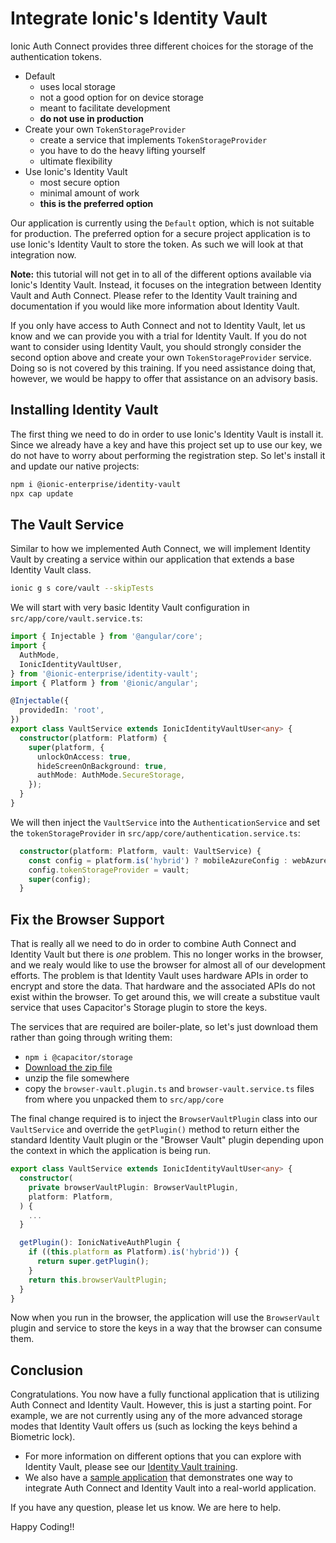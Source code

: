 # Integrate Ionic's Identity Vault

Ionic Auth Connect provides three different choices for the storage of the authentication tokens.

- Default
  - uses local storage
  - not a good option for on device storage
  - meant to facilitate development
  - **do not use in production**
- Create your own `TokenStorageProvider`
  - create a service that implements `TokenStorageProvider`
  - you have to do the heavy lifting yourself
  - ultimate flexibility
- Use Ionic's Identity Vault
  - most secure option
  - minimal amount of work
  - **this is the preferred option**

Our application is currently using the `Default` option, which is not suitable for production. The preferred option for a secure project application is to use Ionic's Identity Vault to store the token. As such we will look at that integration now.

**Note:** this tutorial will not get in to all of the different options available via Ionic's Identity Vault. Instead, it focuses on the integration between Identity Vault and Auth Connect. Please refer to the Identity Vault training and documentation if you would like more information about Identity Vault.

If you only have access to Auth Connect and not to Identity Vault, let us know and we can provide you with a trial for Identity Vault. If you do not want to consider using Identity Vault, you should strongly consider the second option above and create your own `TokenStorageProvider` service. Doing so is not covered by this training. If you need assistance doing that, however, we would be happy to offer that assistance on an advisory basis.

## Installing Identity Vault

The first thing we need to do in order to use Ionic's Identity Vault is install it. Since we already have a key and have this project set up to use our key, we do not have to worry about performing the registration step. So let's install it and update our native projects:

```bash
npm i @ionic-enterprise/identity-vault
npx cap update
```

## The Vault Service

Similar to how we implemented Auth Connect, we will implement Identity Vault by creating a service within our application that extends a base Identity Vault class.

```bash
ionic g s core/vault --skipTests
```

We will start with very basic Identity Vault configuration in `src/app/core/vault.service.ts`:

```TypeScript
import { Injectable } from '@angular/core';
import {
  AuthMode,
  IonicIdentityVaultUser,
} from '@ionic-enterprise/identity-vault';
import { Platform } from '@ionic/angular';

@Injectable({
  providedIn: 'root',
})
export class VaultService extends IonicIdentityVaultUser<any> {
  constructor(platform: Platform) {
    super(platform, {
      unlockOnAccess: true,
      hideScreenOnBackground: true,
      authMode: AuthMode.SecureStorage,
    });
  }
}
```

We will then inject the `VaultService` into the `AuthenticationService` and set the `tokenStorageProvider` in `src/app/core/authentication.service.ts`:

```TypeScript
  constructor(platform: Platform, vault: VaultService) {
    const config = platform.is('hybrid') ? mobileAzureConfig : webAzureConfig;
    config.tokenStorageProvider = vault;
    super(config);
  }
```

## Fix the Browser Support

That is really all we need to do in order to combine Auth Connect and Identity Vault but there is _one_ problem. This no longer works in the browser, and we realy would like to use the browser for almost all of our development efforts. The problem is that Identity Vault uses hardware APIs in order to encrypt and store the data. That hardware and the associated APIs do not exist within the browser. To get around this, we will create a substitue vault service that uses Capacitor's Storage plugin to store the keys.

The services that are required are boiler-plate, so let's just download them rather than going through writing them:

- `npm i @capacitor/storage`
- <a download href="/assets/packages/ionic-angular/browser-vault.zip">Download the zip file</a>
- unzip the file somewhere
- copy the `browser-vault.plugin.ts` and `browser-vault.service.ts` files from where you unpacked them to `src/app/core`

The final change required is to inject the `BrowserVaultPlugin` class into our `VaultService` and override the `getPlugin()` method to return either the standard Identity Vault plugin or the "Browser Vault" plugin depending upon the context in which the application is being run.

```TypeScript
export class VaultService extends IonicIdentityVaultUser<any> {
  constructor(
    private browserVaultPlugin: BrowserVaultPlugin,
    platform: Platform,
  ) {
    ...
  }

  getPlugin(): IonicNativeAuthPlugin {
    if ((this.platform as Platform).is('hybrid')) {
      return super.getPlugin();
    }
    return this.browserVaultPlugin;
  }
}
```

Now when you run in the browser, the application will use the `BrowserVault` plugin and service to store the keys in a way that the browser can consume them.

## Conclusion

Congratulations. You now have a fully functional application that is utilizing Auth Connect and Identity Vault. However, this is just a starting point. For example, we are not currently using any of the more advanced storage modes that Identity Vault offers us (such as locking the keys behind a Biometric lock).

- For more information on different options that you can explore with Identity Vault, please see our [Identity Vault training](course/identity-vault/tabs/angular/page/0).
- We also have a <a href="https://github.com/ionic-team/tea-taster-angular/tree/feature/auth-connect" target="_blank">sample application</a> that demonstrates one way to integrate Auth Connect and Identity Vault into a real-world application.

If you have any question, please let us know. We are here to help.

Happy Coding!!
